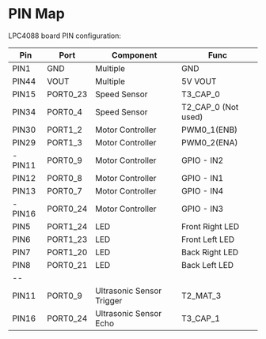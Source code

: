 # PIN Map
LPC4088 board PIN configuration:

Pin | Port | Component | Func
---|---|---|---
PIN1 | GND | Multiple | GND
PIN44 | VOUT | Multiple | 5V VOUT
PIN15 | PORT0_23 | Speed Sensor | T3_CAP_0
PIN34 | PORT0_4 | Speed Sensor | T2_CAP_0 (Not used)
PIN30 | PORT1_2 | Motor Controller | PWM0_1(ENB)
PIN29 | PORT1_3 | Motor Controller | PWM0_2(ENA)
-PIN11 | PORT0_9 | Motor Controller | GPIO - IN2
PIN12 | PORT0_8 | Motor Controller | GPIO - IN1
PIN13 | PORT0_7 | Motor Controller | GPIO - IN4
-PIN16 | PORT0_24 | Motor Controller | GPIO - IN3
PIN5 | PORT1_24 | LED | Front Right LED
PIN6 | PORT1_23 | LED | Front Left LED
PIN7 | PORT1_20 | LED | Back Right LED
PIN8 | PORT0_21 | LED | Back Left LED
--||||
PIN11 | PORT0_9 | Ultrasonic Sensor Trigger | T2_MAT_3 |
PIN16 | PORT0_24 | Ultrasonic Sensor Echo | T3_CAP_1 |